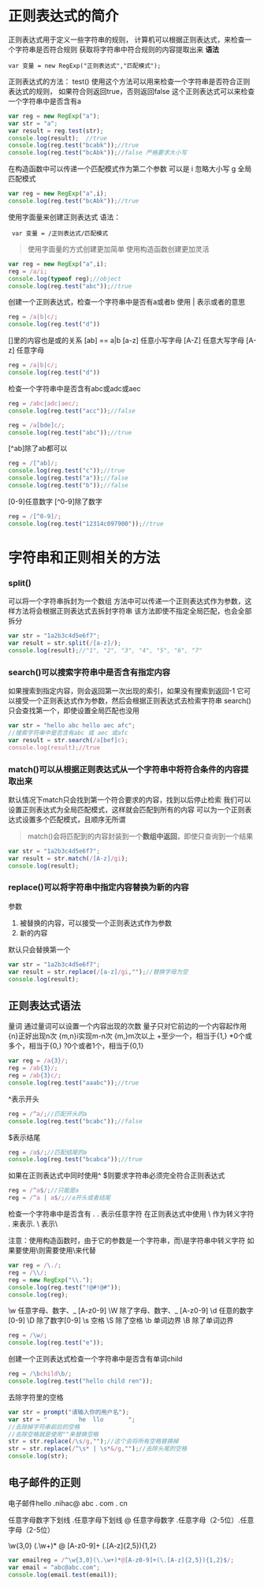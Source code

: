 # 正则表达式的简介
正则表达式用于定义一些字符串的规则，
计算机可以根据正则表达式，来检查一个字符串是否符合规则
获取将字符串中符合规则的内容提取出来
**语法**

    var 变量 = new RegExp("正则表达式","匹配模式");

正则表达式的方法：
    test()
    使用这个方法可以用来检查一个字符串是否符合正则表达式的规则，
    如果符合则返回true，否则返回false
    这个正则表达式可以来检查一个字符串中是否含有a
```js
var reg = new RegExp("a");
var str = "a";
var result = reg.test(str);
console.log(result);  //true
console.log(reg.test("bcabk"));//true
console.log(reg.test("bcAbk"));//false 严格要求大小写
```
在构造函数中可以传递一个匹配模式作为第二个参数
可以是
i 忽略大小写
g 全局匹配模式

```js
var reg = new RegExp("a",i);
console.log(reg.test("bcAbk"));//true
```

使用字面量来创建正则表达式
语法：

     var 变量 = /正则表达式/匹配模式

>使用字面量的方式创建更加简单
使用构造函数创建更加灵活
```js
var reg = new RegExp("a",i);
reg = /a/i;
console.log(typeof reg);//object
console.log(reg.test("abc"));//true
```
创建一个正则表达式，检查一个字符串中是否有a或者b
使用 | 表示或者的意思
```js
reg = /a|b|c/;
console.log(reg.test("d"))
```
[]里的内容也是或的关系
[ab] == a|b
[a-z] 任意小写字母
[A-Z] 任意大写字母
[A-z] 任意字母

```js
reg = /a|b|c/;
console.log(reg.test("d"))
```
检查一个字符串中是否含有abc或adc或aec
```js
reg = /abc|adc|aec/;
console.log(reg.test("acc"));//false
```
```js
reg = /a[bde]c/;
console.log(reg.test("abc"));//true
```
[^ab]除了ab都可以
```js
reg = /[^ab]/;
console.log(reg.test("c"));//true
console.log(reg.test("a"));//false
console.log(reg.test("b"));//false
```
[0-9]任意数字
[^0-9]除了数字
```js
reg = /[^0-9]/;
console.log(reg.test("12314c097900"));//true
```
# 字符串和正则相关的方法
### split()
可以将一个字符串拆封为一个数组
方法中可以传递一个正则表达式作为参数，这样方法将会根据正则表达式去拆封字符串
该方法即使不指定全局匹配，也会全部拆分

```js
var str = "1a2b3c4d5e6f7";
var result = str.split(/[a-z]/);
console.log(result);//"1", "2", "3", "4", "5", "6", "7"
```
### search()可以搜索字符串中是否含有指定内容
如果搜索到指定内容，则会返回第一次出现的索引，如果没有搜索到返回-1
它可以接受一个正则表达式作为参数，然后会根据正则表达式去检索字符串
search()只会查找第一个，即使设置全局匹配也没用
```js
var str = "hello abc hello aec afc";
//搜索字符串中是否含有abc 或 aec 或afc
var result = str.search(/a[bef]c);
console.log(result);//true
```
### match()可以从根据正则表达式从一个字符串中将符合条件的内容提取出来
默认情况下match只会找到第一个符合要求的内容，找到以后停止检索
我们可以设置正则表达式为全局匹配模式，这样就会匹配到所有的内容
可以为一个正则表达式设置多个匹配模式，且顺序无所谓
>match()会将匹配到的内容封装到一个**数组中返回**，即使只查询到一个结果
```js
var str = "1a2b3c4d5e6f7";
var result = str.match(/[A-z]/gi);
console.log(result);
```
### replace()可以将字符串中指定内容替换为新的内容
参数
1. 被替换的内容，可以接受一个正则表达式作为参数
2. 新的内容

默认只会替换第一个
```js
var str = "1a2b3c4d5e6f7";
var result = str.replace(/[a-z]/gi,"");//替换字母为空
console.log(result);
```
## 正则表达式语法
量词
通过量词可以设置一个内容出现的次数
量子只对它前边的一个内容起作用
{n}正好出现n次
{m,n}i实现m-n次
{m,}m次以上
+至少一个，相当于{1,}
*0个或多个，相当于{0,}
?0个或者1个，相当于{0,1}  
```js
var reg = /a{3}/;
reg = /ab{3}/;
reg = /ab{3}c/;
console.log(reg.test("aaabc"));//true
```
^表示开头
```js
reg = /^a/;//匹配开头的a
console.log(reg.test("bcabc"));//false
```
$表示结尾
```js
reg = /a$/;//匹配结尾的a
console.log(reg.test("bcabca"));//true
```
如果在正则表达式中同时使用^ $则要求字符串必须完全符合正则表达式
```js
reg = /^a$/;//只能是a
reg = /^a | a$/;//a开头或者结尾
```
检查一个字符串中是否含有 .
. 表示任意字符
在正则表达式中使用 \ 作为转义字符
\. 来表示.
\\ 表示\

注意：使用构造函数时，由于它的参数是一个字符串，而\是字符串中转义字符
如果要使用\则需要使用\\来代替
```js
var reg = /\./;
reg = /\\/;
reg = new RegExp("\\.");
console.log(reg.test("!@#!@#"));
console.log(reg);
```
\w 
任意字母、数字、_ [A-z0-9]
\W
除了字母、数字、_ [A-z0-9]
\d
任意的数字[0-9]
\D
除了数字[0-9]
\s
空格
\S
除了空格
\b
单词边界
\B
除了单词边界
```js
reg = /\w/;
console.log(reg.test("e"));
```
创建一个正则表达式检查一个字符串中是否含有单词child
```js
reg = /\bchild\b/;
console.log(reg.test("hello child ren"));
```
去除字符里的空格
```js
var str = prompt("请输入你的用户名");
var str = "         he  llo       ";
//去除掉字符串前后的空格
//去除空格就是使用""来替换空格
str = str.replace(/\s/g,"");//这个会将所有空格替换掉
str = str.replace(/^\s* | \s*&/g,"");//去除头尾的空格
console.log(str);
```
## 电子邮件的正则
电子邮件hello .nihac@ abc . com . cn

任意字母数字下划线 .任意字母下划线 @ 任意字母数字 .任意字母（2-5位）.任意字母（2-5位）

\w{3,0}  (\.\w+)*  @  [A-z0-9]+  (\.[A-z]{2,5}){1,2}
```js
var emailreg = /^\w{3,0}(\.\w+)*@[A-z0-9]+(\.[A-z]{2,5}){1,2}$/;
var email = "abc@abc.com";
console.log(email.test(email));
```